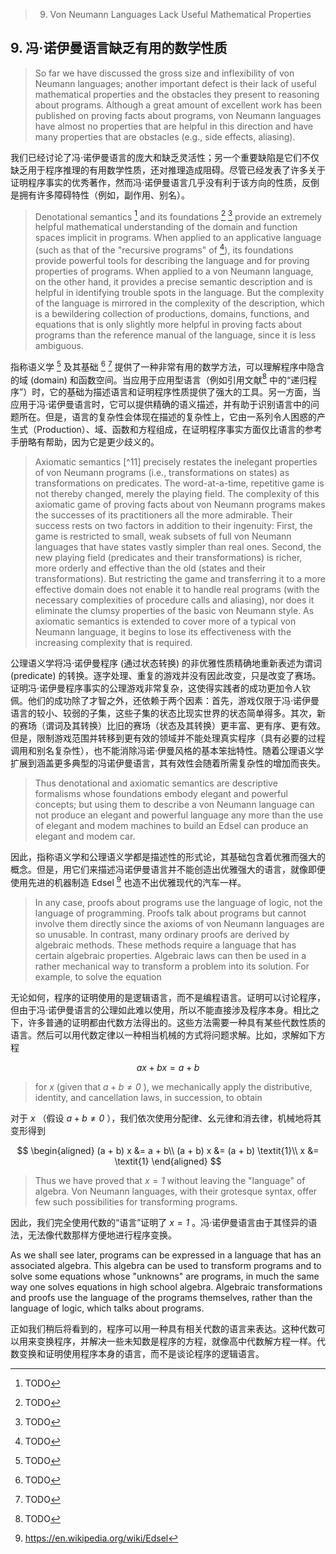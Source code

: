 > 9. Von Neumann Languages Lack Useful Mathematical Properties 

## 9. 冯·诺伊曼语言缺乏有用的数学性质

> So far we have discussed the gross size and inflexibility of von Neumann languages; another important defect is their lack of useful mathematical properties and the obstacles they present to reasoning about programs. Although a great amount of excellent work has been published on proving facts about programs, von Neumann languages have almost no properties that are helpful in this direction and have many properties that are obstacles (e.g., side effects, aliasing).

我们已经讨论了冯·诺伊曼语言的庞大和缺乏灵活性；另一个重要缺陷是它们不仅缺乏用于程序推理的有用数学性质，还对推理造成阻碍。尽管已经发表了许多关于证明程序事实的优秀著作，然而冯·诺伊曼语言几乎没有利于该方向的性质，反倒是拥有许多障碍特性（例如，副作用、别名）。

> Denotational semantics [^23] and its foundations [^20] [^21] provide an extremely helpful mathematical understanding of the domain and function spaces implicit in programs. When applied to an applicative language (such as that of the "recursive programs" of [^16]), its foundations provide powerful tools for describing the language and for proving properties of programs. When applied to a von Neumann language, on the other hand, it provides a precise semantic description and is helpful in identifying trouble spots in the language. But the complexity of the language is mirrored in the complexity of the description, which is a bewildering collection of productions, domains, functions, and equations that is only slightly more helpful in proving facts about programs than the reference manual of the language, since it is less ambiguous. 

指称语义学 [^23] 及其基础 [^20] [^21] 提供了一种非常有用的数学方法，可以理解程序中隐含的域 (domain) 和函数空间。当应用于应用型语言（例如引用文献[^16] 中的“递归程序”）时，它的基础为描述语言和证明程序性质提供了强大的工具。另一方面，当应用于冯·诺伊曼语言时，它可以提供精确的语义描述，并有助于识别语言中的问题所在。但是，语言的复杂性会体现在描述的复杂性上，它由一系列令人困惑的产生式（Production）、域、函数和方程组成，在证明程序事实方面仅比语言的参考手册略有帮助，因为它是更少歧义的。

[^16]: TODO
[^20]: TODO
[^21]: TODO
[^23]: TODO

> Axiomatic semantics [^11] precisely restates the inelegant properties of von Neumann programs (i.e., transformations on states) as transformations on predicates. The word-at-a-time, repetitive game is not thereby changed, merely the playing field. The complexity of this axiomatic game of proving facts about von Neumann programs makes the successes of its practitioners all the more admirable. Their success rests on two factors in addition to their ingenuity: First, the game is restricted to small, weak subsets of full von Neumann languages that have states vastly simpler than real ones. Second, the new playing field (predicates and their transformations) is richer, more orderly and effective than the old (states and their transformations). But restricting the game and transferring it to a more effective domain does not enable it to handle real programs (with the necessary complexities of procedure calls and aliasing), nor does it eliminate the clumsy properties of the basic von Neumann style. As axiomatic semantics is extended to cover more of a typical von Neumann language, it begins to lose its effectiveness with the increasing complexity that is required. 

公理语义学将冯·诺伊曼程序 (通过状态转换) 的非优雅性质精确地重新表述为谓词 (predicate) 的转换。逐字处理、重复的游戏并没有因此改变，只是改变了赛场。证明冯·诺伊曼程序事实的公理游戏非常复杂，这使得实践者的成功更加令人钦佩。他们的成功除了才智之外，还依赖于两个因素：首先，游戏仅限于冯·诺伊曼语言的较小、较弱的子集，这些子集的状态比现实世界的状态简单得多。其次，新的赛场（谓词及其转换）比旧的赛场（状态及其转换）更丰富、更有序、更有效。但是，限制游戏范围并转移到更有效的领域并不能处理真实程序（具有必要的过程调用和别名复杂性），也不能消除冯诺·伊曼风格的基本笨拙特性。随着公理语义学扩展到涵盖更多典型的冯诺伊曼语言，其有效性会随着所需复杂性的增加而丧失。

> Thus denotational and axiomatic semantics are descriptive formalisms whose foundations embody elegant and powerful concepts; but using them to describe a von Neumann language can not produce an elegant and powerful language any more than the use of elegant and modem machines to build an Edsel can produce an elegant and modem car.

因此，指称语义学和公理语义学都是描述性的形式论，其基础包含着优雅而强大的概念。但是，用它们来描述冯诺伊曼语言并不能创造出优雅强大的语言，就像即便使用先进的机器制造 Edsel [^edsel] 也造不出优雅现代的汽车一样。

[^edsel]: <https://en.wikipedia.org/wiki/Edsel>

> In any case, proofs about programs use the language of logic, not the language of programming. Proofs talk about programs but cannot involve them directly since the axioms of von Neumann languages are so unusable. In contrast, many ordinary proofs are derived by algebraic methods. These methods require a language that has certain algebraic properties. Algebraic laws can then be used in a rather mechanical way to transform a problem into its solution. For example, to solve the equation 

无论如何，程序的证明使用的是逻辑语言，而不是编程语言。证明可以讨论程序，但由于冯·诺伊曼语言的公理如此难以使用，所以不能直接涉及程序本身。相比之下，许多普通的证明都由代数方法得出的。这些方法需要一种具有某些代数性质的语言。然后可以用代数定律以一种相当机械的方式将问题求解。比如，求解如下方程

$$
ax + bx = a + b
$$

> for $x$ (given that $a+b \not = \textit{0}$ ), we mechanically apply the distributive, identity, and cancellation laws, in succession, to obtain

对于 $x$ （假设 $a+b \not = \textit{0}$ ），我们依次使用分配律、幺元律和消去律，机械地将其变形得到

$$
\begin{aligned}
(a + b) x &= a + b\\
(a + b) x &= (a + b) \textit{1}\\
x &= \textit{1}
\end{aligned}
$$

> Thus we have proved that $x = \textit{1}$ without leaving the "language" of algebra. Von Neumann languages, with their grotesque syntax, offer few such possibilities for transforming programs.

因此，我们完全使用代数的“语言”证明了 $x = \textit{1}$ 。冯·诺伊曼语言由于其怪异的语法，无法像代数那样方便地进行程序变换。

As we shall see later, programs can be expressed in a language that has an associated algebra. This algebra can be used to transform programs and to solve some equations whose "unknowns" are programs, in much the same way one solves equations in high school algebra. Algebraic transformations and proofs use the language of the programs themselves, rather than the language of logic, which talks about programs.

正如我们稍后将看到的，程序可以用一种具有相关代数的语言来表达。这种代数可以用来变换程序，并解决一些未知数是程序的方程，就像高中代数解方程一样。代数变换和证明使用程序本身的语言，而不是谈论程序的逻辑语言。
